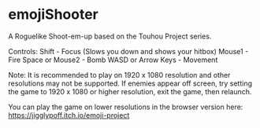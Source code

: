 # emojiShooter
A Roguelike Shoot-em-up based on the Touhou Project series.

Controls:
Shift - Focus (Slows you down and shows your hitbox)
Mouse1 - Fire
Space or Mouse2 - Bomb
WASD or Arrow Keys - Movement

Note: It is recommended to play on 1920 x 1080 resolution and other resolutions may not be supported.
If enemies appear off screen, try setting the game to 1920 x 1080 or higher resolution, exit the game, then relaunch.

You can play the game on lower resolutions in the browser version here:
https://jigglypoff.itch.io/emoji-project
